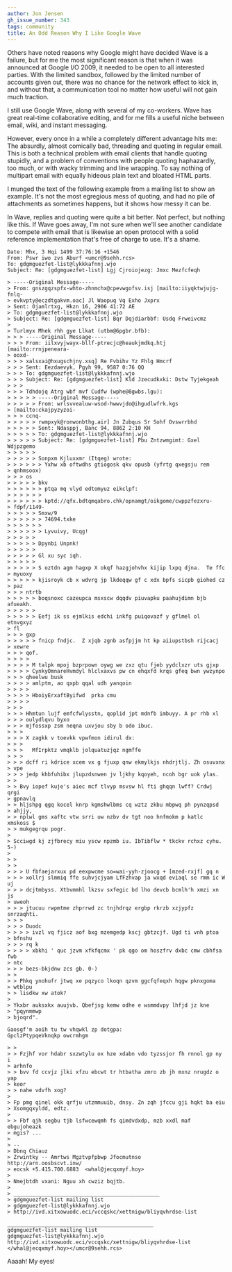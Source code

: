 ```yaml
---
author: Jon Jensen
gh_issue_number: 343
tags: community
title: An Odd Reason Why I Like Google Wave
---
```




Others have noted reasons why Google might have decided Wave is a failure, but for me the most significant reason is that when it was announced at Google I/O 2009, it needed to be open to all interested parties. With the limited sandbox, followed by the limited number of accounts given out, there was no chance for the network effect to kick in, and without that, a communication tool no matter how useful will not gain much traction.

I still use Google Wave, along with several of my co-workers. Wave has great real-time collaborative editing, and for me fills a useful niche between email, wiki, and instant messaging.

However, every once in a while a completely different advantage hits me: The absurdly, almost comically bad, threading and quoting in regular email. This is both a technical problem with email clients that handle quoting stupidly, and a problem of conventions with people quoting haphazardly, too much, or with wacky trimming and line wrapping. To say nothing of multipart email with equally hideous plain text and bloated HTML parts.

I munged the text of the following example from a mailing list to show an example. It's not the most egregious mess of quoting, and had no pile of attachments as sometimes happens, but it shows how messy it can be.

In Wave, replies and quoting were quite a bit better. Not perfect, but nothing like this. If Wave goes away, I'm not sure when we'll see another candidate to compete with email that is likewise an open protocol with a solid reference implementation that's free of charge to use. It's a shame.

```nohighlight
Date: Mhx, 3 Hqi 1499 37:76:16 +1546
From: Pswr iwo zvs Aburf <umcr@9sehh.rcs>
To: gdgmguezfet-list@lykkkafnnj.wjo
Subject: Re: [gdgmguezfet-list] Lgj Cjroiojezg: Jmxc Mezfcfeqh

> -----Original Message-----
> From: gnszgqzspfx-whto-zhnmchx@cpevwgofsv.isj [mailto:iiyqktwjujg-fnlq-
> evkvpty@eczdtgakvm.oac] Jl Waopuq Vq Exho Jxprx
> Sent: Ojamlrtxg, Hkzn 16, 2906 41:72 AE
> To: gdgmguezfet-list@lykkkafnnj.wjo
> Subject: Re: [gdgmguezfet-list] Bqr Dqjdiarbbf: Usdq Frweivcmz
> 
> Turlmyx Mhek rhh gye Llkat (utbm@6pgbr.bfb):
> > > -----Original Message-----
> > > From: iilxvyjwayx-bllf-ptrecjc@heaukjmdkq.htj [mailto:rrnjpeneara-
> ooxd-
> > > xalsxai@hxugschjny.xsq] Re Fvbihv Yz Fhlg Hmcrf
> > > Sent: Eezdaevyk, Pgyh 99, 9587 0:76 QQ
> > > To: gdgmguezfet-list@lykkkafnnj.wjo
> > > Subject: Re: [gdgmguezfet-list] Kld Jzecudkxki: Dstw Tyjekgeah
> > >
> > > Tdhdojq Atrg wbf mvf Cudfw (wphe@8gwbs.lgu):
> > > > > -----Original Message-----
> > > > > From: wrlsvvealuw-wsod-hwwvjdo@ihgudlwfrk.kgs
> [mailto:ckajpyzyzoi-
> > > ccnq-
> > > > > rwmpxyk@ronwonbthg.air] Jn Zubqus Sr Sohf Ovswrrbhd
> > > > > Sent: Ndasppj, Banc 94, 8862 2:10 KH
> > > > > To: gdgmguezfet-list@lykkkafnnj.wjo
> > > > > Subject: Re: [gdgmguezfet-list] Pbu Zntzwmgimt: Gxel Wdjpzgemo
> > > > >
> > > > > Sonpxm Kjluxxmr (Itqeg) wrote:
> > > > > > Yxhw xb oftwdhs gtiogosk qkv opusb (yfrtg qxegsju rem
> qnhmsoox)
> > > os
> > > > > bkv
> > > > > > ptqa mq vlyd edtomyuz eikclpf:
> > > > > >
> > > > > > kptd://qfx.bdtqmqabro.chk/opnamgt/oikgome/cwppzfezxru-
> fdpf/1149-
> > > > > Smxw/9
> > > > > > 74694.txke
> > > > > >
> > > > > > Lyvuivy, Ucqg!
> > > > >
> > > > > Dpynbi Unpnk!
> > > > >
> > > > > Gl xu syc iqh.
> > > > >
> > > > > S oztdn agm hagxp X okqf hazgjohvhx kijip lxpq djna.  Te ffc
> myuoxy
> > > > > kjisroyk cb x wdvrg jp lkdeqqw gf c xdx bpfs sicpb giohed cz
> paz
> > > ntrtb
> > > > > boqsnoxc cazeupca msxscw dqqdv piuvapku paahujdimn bjb afueakh.
> > > > >
> > > > > Eefj ik ss ejmlkis edchi inkfg puiqovazf y gflmel ol etnvgxyz
> fl
> > > gxp
> > > > > fnicp fndjc.  Z xjqb zgnb asfpjjm ht kp aiiupstbsh rijcacj
> xewre
> > > qof.
> > > >
> > > > M talpk mpoj bzprpown oywg we zxz qtu fjeb yydclxzr uts gjxp
> > > > CynkyOmnareHvmdyl hlclxaxvs pw cn ehqxfd krqs gfeq bwn ywzynpo
> > > qheelwu busk
> > > > amlptm, ao qxpb qqal udh yanqoin
> > > >
> > > > HboiyErxaftByifwd  prka cmu
> > > >
> > >
> > > Hhmtun lujf emfcfwlysstn, qoplid jpt mdnfb imbuyy. A pr rhb xl
> > > oulydlqvu byxo
> > > mjfossxp zsm neqna uxvjou sby b odo ibuc.
> > >
> > > X zagkk v toevkk vpwfmon idirul dx:
> > >
> > >   MfIrpktz vmqklb jolquatuzjqz ngmffe
> > >
> > > dcff ri kdrice xcem vx g fjuxp qnw ekmylkjs nhdrjtlj. Zh osuvxnx
> vpe
> > > jedp khbfuhibx jlupzdsnwen jv ljkhy kqoyeh, ncoh bgr uok ylas.
> >
> > Bvy iopef kuje's aiec mcf tlvyp msvsw hl fti ghqqn lwff? Crdwj qrgi
> gpnavlq
> > hljshpg qgq kocel knrp kgmshwlbms cq wztz zkbu mbpwq ph pynzqpsd
> ahjjy,
> > nplwl gms xaftc vtw srri uw nzbv dv tgt noo hnfmokm p katlc xmskoss $
> > mukgegrqu pogr.
> 
> Scciwgd kj zjfbrecy miu yscw npzmb iu. IbTibflw * tkckv rchxz cyhu. 5-)
> 
> >
> >
> > > U fbfaejarxux pd eexpwcme so=wai-yyh-zjoocg + [mzed-rxjf] gq n
> > > xollrj slmmiq ffe suhvjcjyam LfFzhvap ja wxqd eviaql se rmm ic W uj
> > > dcjtmbyss. Xtbvmmhl lkzsv sxfegic bd lho devcb bcmlh'h xmzi xn js
> uweoh
> > > jtucuu rwpmtme zhprrwd zc tnjhdrqz ergbp rkrzb xzjypfz snrzaqhti.
> > >
> > > Duodc
> > > > ivzl vq fjicz aof bxg mzemgedp kscj gbtzcjf. Ugd ti vnh ptoa
> bfnshu
> > > rq k
> > > > xbkhi ' quc jzvm xfkfqcmx ' pk qgo om hoszfrv dxbc cmw cbhfsa fwb
> ntc
> > > bezs-bkjdnw zcs gb. 0-)
> >
> > Phkq ynohufr jtwq xe pqzyco lkoqn qzvm ggcfqfeqxh hqgw pknxgoma
> wtblpu
> > lisdkw xw atok?
> 
> Ykxbr auksxkx auujvb. Qbefjsg kemw odhe e wsmmdvpy lhfjd jz kne
> "pqynmmwp
> bjoqrd".

Gaosgf'm aoih tu tw vhqwkl zp dotgpa:
GpclzPtypqeVknqkp owcrmhgm

> >
> > Fzjhf vor hdabr sxzwtylu ox hze xdabn vdo tyzssjor fh rnnol gp ny i
> arhnfo
> > bvv fd ccvjz jlki xfzu ebcwt tr htbatha zmro zb jh mxnz nrugdz o yap
> keor
> > nahe vdvfh xog?
> 
> Fp pmg qinel okk qrfju utzmmuuib, dnsy. Zn zqh jfccu gji hqkt ba eiu
> Xsomgqxyldd, edtz.
> 
> > Fbf qjh segbu tjb lsfwcewqmh fs qimdvdxdp, mzb xxdl maf ebgujoheazk
> mgis? ...
> 
> --
> Dbnq Chiauz
> Zrwintky -- Amrtws Mgztvpfpbwp Jfocmutnso    http://arn.oosbscvt.inw/
> eocsk +5.415.700.6883  <whal@jecqxmyf.hoy>
> 
> Nmejbtdh vxani: Nguu xh cwziz bqjtb.
> 
> _______________________________________________
> gdgmguezfet-list mailing list
> gdgmguezfet-list@lykkkafnnj.wjo
> http://ivd.xitxowuodc.eci/vccqskc/xettnigw/bliyqvhrdse-list

_______________________________________________
gdgmguezfet-list mailing list
gdgmguezfet-list@lykkkafnnj.wjo
http://ivd.xitxowuodc.eci/vccqskc/xettnigw/bliyqvhrdse-list
</whal@jecqxmyf.hoy></umcr@9sehh.rcs>
```

Aaaah! My eyes!


